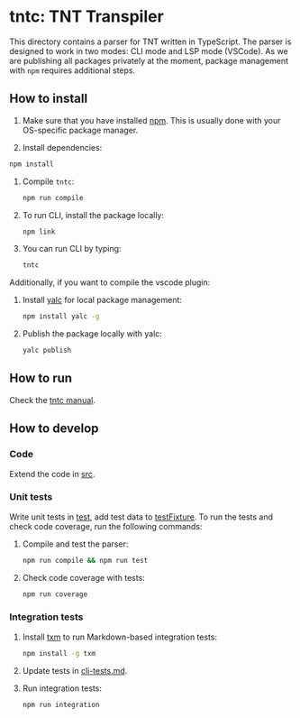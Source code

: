 # tntc: TNT Transpiler

This directory contains a parser for TNT written in TypeScript. The parser
is designed to work in two modes: CLI mode and LSP mode (VSCode). As we are
publishing all packages privately at the moment, package management with
`npm` requires additional steps.

## How to install

 1. Make sure that you have installed [npm][]. This is usually done with your
 OS-specific package manager.
 
 1. Install dependencies:
 
   ```sh
   npm install
   ```

 1. Compile `tntc`:

    ```sh
    npm run compile
    ```

 1. To run CLI, install the package locally:

    ```sh
    npm link
    ```

 1. You can run CLI by typing:

    ```sh
    tntc
    ```

Additionally, if you want to compile the vscode plugin:   

 1. Install [yalc][] for local package management:

    ```sh
    npm install yalc -g
    ```

 1. Publish the package locally with yalc:

    ```sh
    yalc publish
    ```

## How to run

Check the [tntc manual](../doc/tntc.md).

## How to develop

### Code

Extend the code in [src](./src).

### Unit tests

Write unit tests in [test](./test), add test data to
[testFixture](./testFixture). To run the tests and check code coverage, run the
following commands:

 1. Compile and test the parser:

    ```sh
    npm run compile && npm run test
    ```

 1. Check code coverage with tests:

    ```sh
    npm run coverage
    ```

### Integration tests

 1. Install [txm][] to run Markdown-based integration tests:

    ```sh
    npm install -g txm
    ```

 1. Update tests in [cli-tests.md](./cli-tests.md).

 1. Run integration tests:

    ```sh
    npm run integration
    ```

[npm]: https://en.wikipedia.org/wiki/Npm_(software)
[yalc]: https://www.npmjs.com/package/yalc
[txm]: https://www.npmjs.com/package/txm
